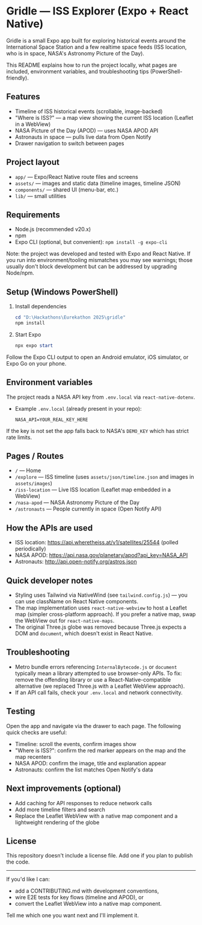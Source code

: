 # Gridle — ISS Explorer (Expo + React Native)

Gridle is a small Expo app built for exploring historical events around the International Space Station and a few realtime space feeds (ISS location, who is in space, NASA's Astronomy Picture of the Day).

This README explains how to run the project locally, what pages are included, environment variables, and troubleshooting tips (PowerShell-friendly).

## Features

- Timeline of ISS historical events (scrollable, image-backed)
- "Where is ISS?" — a map view showing the current ISS location (Leaflet in a WebView)
- NASA Picture of the Day (APOD) — uses NASA APOD API
- Astronauts in space — pulls live data from Open Notify
- Drawer navigation to switch between pages

## Project layout

- `app/` — Expo/React Native route files and screens
- `assets/` — images and static data (timeline images, timeline JSON)
- `components/` — shared UI (menu-bar, etc.)
- `lib/` — small utilities

## Requirements

- Node.js (recommended v20.x)
- npm
- Expo CLI (optional, but convenient): `npm install -g expo-cli`

Note: the project was developed and tested with Expo and React Native. If you run into environment/tooling mismatches you may see warnings; those usually don't block development but can be addressed by upgrading Node/npm.

## Setup (Windows PowerShell)

1. Install dependencies

   ```powershell
   cd "D:\Hackathons\Eurekathon 2025\gridle"
   npm install
   ```

2. Start Expo

   ```powershell
   npx expo start
   ```

Follow the Expo CLI output to open an Android emulator, iOS simulator, or Expo Go on your phone.

## Environment variables

The project reads a NASA API key from `.env.local` via `react-native-dotenv`.

- Example `.env.local` (already present in your repo):

  ```text
  NASA_API=YOUR_REAL_KEY_HERE
  ```

If the key is not set the app falls back to NASA's `DEMO_KEY` which has strict rate limits.

## Pages / Routes

- `/` — Home
- `/explore` — ISS timeline (uses `assets/json/timeline.json` and images in `assets/images`)
- `/iss-location` — Live ISS location (Leaflet map embedded in a WebView)
- `/nasa-apod` — NASA Astronomy Picture of the Day
- `/astronauts` — People currently in space (Open Notify API)

## How the APIs are used

- ISS location: https://api.wheretheiss.at/v1/satellites/25544 (polled periodically)
- NASA APOD: https://api.nasa.gov/planetary/apod?api_key=NASA_API
- Astronauts: http://api.open-notify.org/astros.json

## Quick developer notes

- Styling uses Tailwind via NativeWind (see `tailwind.config.js`) — you can use className on React Native components.
- The map implementation uses `react-native-webview` to host a Leaflet map (simpler cross-platform approach). If you prefer a native map, swap the WebView out for `react-native-maps`.
- The original Three.js globe was removed because Three.js expects a DOM and `document`, which doesn't exist in React Native.

## Troubleshooting

- Metro bundle errors referencing `InternalBytecode.js` or `document` typically mean a library attempted to use browser-only APIs. To fix: remove the offending library or use a React-Native-compatible alternative (we replaced Three.js with a Leaflet WebView approach).
- If an API call fails, check your `.env.local` and network connectivity.

## Testing

Open the app and navigate via the drawer to each page. The following quick checks are useful:

- Timeline: scroll the events, confirm images show
- "Where is ISS?": confirm the red marker appears on the map and the map recenters
- NASA APOD: confirm the image, title and explanation appear
- Astronauts: confirm the list matches Open Notify's data

## Next improvements (optional)

- Add caching for API responses to reduce network calls
- Add more timeline filters and search
- Replace the Leaflet WebView with a native map component and a lightweight rendering of the globe

## License

This repository doesn't include a license file. Add one if you plan to publish the code.

---

If you'd like I can:

- add a CONTRIBUTING.md with development conventions,
- wire E2E tests for key flows (timeline and APOD), or
- convert the Leaflet WebView into a native map component.

Tell me which one you want next and I'll implement it.
